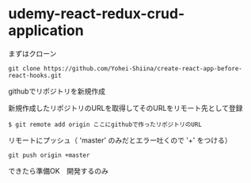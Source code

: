 # udemy-react-redux-crud-application

 まずはクローン
 
`git clone https://github.com/Yohei-Shiina/create-react-app-before-react-hooks.git `

githubでリポジトリを新規作成


新規作成したリポジトリのURLを取得してそのURLをリモート先として登録

`$ git remote add origin ここにgithubで作ったリポジトリのURL`  
  
リモートにプッシュ（ 'master' のみだとエラー吐くので '+' をつける）  
  
`git push origin +master`  
  
できたら準備OK　開発するのみ
